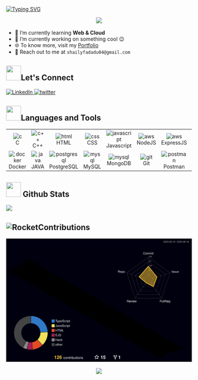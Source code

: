 [![Typing SVG](https://readme-typing-svg.demolab.com?font=Merienda&size=95&pause=90&center=true&vCenter=true&random=false&width=1900&height=160&lines=Hey...%F0%9F%91%8B;Welcome+to+my+GitHub+profile!;I'm+Shaily+Fadadu+;Cloud+%E2%98%81%EF%B8%8F;Learner+%F0%9F%91%A9%E2%80%8D%F0%9F%92%BB)](https://git.io/typing-svg)

<!-- Add a unique and fun animation or GIF -->
<div align="center">
<img src="https://github.com/shailifadadu/shailifadadu/assets/116940934/8f558d3a-0e9c-40f2-a149-66f1073e902e.gif" width="250">
</div> 

- 🌱 I’m currently learning **Web & Cloud**
- 🔭 I’m currently working on something cool 😉
- 🌐 To know more, visit my [Portfolio](https://shailyfadadu.vercel.app/)
- 📧 Reach out to me at `shailyfadadu04@gmail.com`


<div align="left">
<h2><img src = "https://github.com/Tarikul-Islam-Anik/Animated-Fluent-Emojis/blob/master/Emojis/Hand%20gestures/Handshake.png" width="40" height="40">Let's Connect</h2>
</div>

<p align="left">
  <a href="https://linkedin.com/in/shaily-fadadu" target="blank">
    <img src="https://skillicons.dev/icons?i=linkedin" alt="LinkedIn" height="40" width="40" />
  </a>
  <a href="https://x.com/ShailyFadadu?t=01yzeaYl7_xYnSkLG6TTJg&s=08" target="blank">
    <img src="https://skillicons.dev/icons?i=twitter" alt="twitter" height="40" width="40" />
  </a>
</p>



<div align = "left">
<h2><img src = "https://github.com/Tarikul-Islam-Anik/Animated-Fluent-Emojis/blob/master/Emojis/Travel%20and%20places/Fire.png" width="40" height="40">Languages and Tools</h2>
</div>

<table align="center">
  <tr>
    <td align="center" width="90">
      <img src="https://skillicons.dev/icons?i=c" width="45" height="45" alt="c" title="c" />
      <br>C
    </td>
    <td align="center" width="90">
    <img src = "https://techstack-generator.vercel.app/cpp-icon.svg" width="45" height="45"  alt="c++" title="c++"/>
      <br>C++
    </td>
    <td align="center" width="90">
    <img src = "https://skillicons.dev/icons?i=html" width="45" height="45" alt="html" title="html"/>
      <br>HTML
    </td>
    <td align="center" width="90">
    <img src = "https://skillicons.dev/icons?i=css" width="45" height="45" alt="css" title="css"/>
      <br>CSS
    </td>
    <td align="center" width="90">
    <img src = "https://techstack-generator.vercel.app/js-icon.svg" width="45" height="45" alt="javascript" title="javascript"/>
      <br>Javascript
    </td>
    <td align="center" width="90">
    <img src = "https://skillicons.dev/icons?i=nodejs" width="45" height="45" alt="aws" title="aws"/>
      <br>NodeJS
    </td>
    <td align="center" width="90">
    <img src = "https://skillicons.dev/icons?i=expressjs" width="45" height="45" alt="aws" title="aws"/>
      <br>ExpressJS
    </td>
     <td align="center" width="90">
    <img src = "https://techstack-generator.vercel.app/react-icon.svg" width="45" height="45" alt="aws" title="aws"/>
      <br>React
    </td>
    </tr>
  <tr>
    <td align="center" width="90">
    <img src = "https://techstack-generator.vercel.app/docker-icon.svg" width="45" height="45" alt="docker" title="docker"/>
      <br>Docker
    </td>
    <td align="center" width="90">
    <img src = "https://techstack-generator.vercel.app/java-icon.svg" width="45" height="45" alt="java" title="java"/>
      <br>JAVA
    </td>
    <td align="center" width="90">
    <img src = "https://skillicons.dev/icons?i=postgresql" width="45" height="45" alt="postgresql" title="postgresql"/>
      <br>PostgreSQL
    </td>
    <td align="center" width="90">
    <img src = "https://techstack-generator.vercel.app/mysql-icon.svg" width="45" height="45" alt="mysql" title="mysql"/>
      <br>MySQL
    </td>
    <td align="center" width="90">
    <img src = "https://skillicons.dev/icons?i=mongodb" width="45" height="45" alt="mysql" title="mysql"/>
      <br>MongoDB
    </td>
    <td align="center" width="90">
    <img src = "https://skillicons.dev/icons?i=git" width="45" height="45" alt="git" title="git"/>
      <br>Git
    </td>
    <td align="center" width="90">
    <img src = "https://skillicons.dev/icons?i=postman" width="45" height="45" alt="postman" title="postman"/>
      <br>Postman
    </td>
    <td align="center" width="90">
    <img src = "https://techstack-generator.vercel.app/aws-icon.svg" width="45" height="45" alt="aws" title="aws"/>
      <br>AWS
    </td>
  </tr>
 
</table>


<div align = "left">
<h2><img src = "https://github.com/Tarikul-Islam-Anik/Animated-Fluent-Emojis/blob/master/Emojis/Objects/Bar%20Chart.png" width="40" height="40"> Github Stats</h2>
</div>

<div>
    <img src="https://github-readme-stats.vercel.app/api?username=shailifadadu&show_icons=true&theme=transparent" />
</div>



<div align = "left">
<h2><img src = "https://github.com/Tarikul-Islam-Anik/Animated-Fluent-Emojis/blob/master/Emojis/Travel%20and%20places/Rocket.png" alt="Rocket" width="40" height="40">Contributions</h2>
</div>


<div align="center">
<img src="./profile-3d-contrib/profile-night-rainbow.svg" width="600" alt="Netlify"/>
</div>


<p align="center">
  <img src="https://komarev.com/ghpvc/?username=shailifadadu&style=flat-square&color=blue">
</p>
